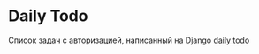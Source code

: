 # Daily Todo
Список задач с авторизацией, написанный на Django
[daily todo](https://mihakurd.pythonanywhere.com/)
